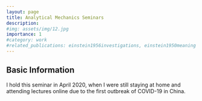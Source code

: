 ```yaml
---
layout: page
title: Analytical Mechanics Seminars
description: 
#img: assets/img/12.jpg
importance: 1
#category: work
#related_publications: einstein1956investigations, einstein1950meaning
---
```


## Basic Information


I hold this seminar in April 2020, when I were still staying at home and attending lectures online due to the first outbreak of COVID-19 in China.

